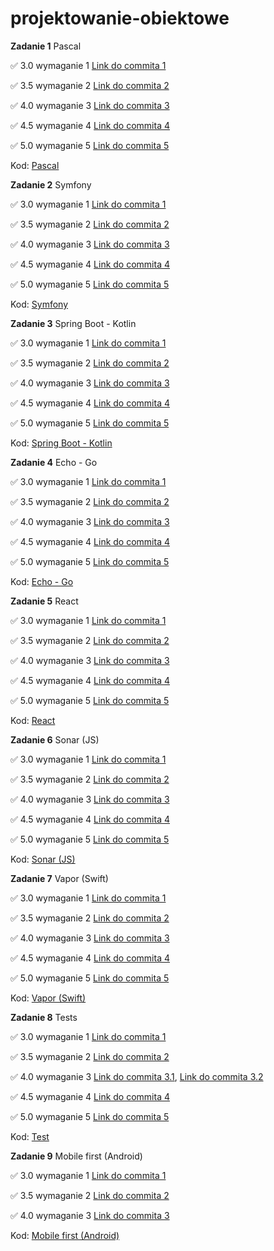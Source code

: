 # projektowanie-obiektowe

**Zadanie 1** Pascal

:white_check_mark: 3.0 wymaganie 1 [Link do commita 1](https://github.com/viashchuk/projektowanie-obiektowe/commit/792401c835bc674bc7cea21a0d3c29876949b5fc)

:white_check_mark: 3.5 wymaganie 2 [Link do commita 2](https://github.com/viashchuk/projektowanie-obiektowe/commit/20052d7d5e7a6f01d1051f0f7cd00026d8545121)

:white_check_mark: 4.0 wymaganie 3 [Link do commita 3](https://github.com/viashchuk/projektowanie-obiektowe/commit/032264f538d75a9c131166d9418f4c001d39a1f1)

:white_check_mark: 4.5 wymaganie 4 [Link do commita 4](https://github.com/viashchuk/projektowanie-obiektowe/commit/3f76ed75be7b1542c29550c7c0f7aab10a7ab2a2)

:white_check_mark: 5.0 wymaganie 5 [Link do commita 5](https://github.com/viashchuk/projektowanie-obiektowe/commit/c498a267fad38d2a66810f3c8ecd23e2d08d4298)


Kod: [Pascal](./task-1)



**Zadanie 2** Symfony

:white_check_mark: 3.0 wymaganie 1 [Link do commita 1](https://github.com/viashchuk/projektowanie-obiektowe/commit/93d911f54f6687bcd4e615de7278eda10e64715f)

:white_check_mark: 3.5 wymaganie 2 [Link do commita 2](https://github.com/viashchuk/projektowanie-obiektowe/commit/0f290b3a50042f9c0b21b133f451bcc8dce619b2)

:white_check_mark: 4.0 wymaganie 3 [Link do commita 3](https://github.com/viashchuk/projektowanie-obiektowe/commit/f2dfde7badb84b676813ff215af699566a1b6495)

:white_check_mark: 4.5 wymaganie 4 [Link do commita 4](https://github.com/viashchuk/projektowanie-obiektowe/commit/729508124ee526dc4e63e4248f0417922baef6f3)

:white_check_mark: 5.0 wymaganie 5 [Link do commita 5](https://github.com/viashchuk/projektowanie-obiektowe/commit/b76ef5b6b4cf6a897884bf42494dc31e4c70d5fc)


Kod: [Symfony](./task-2)



**Zadanie 3** Spring Boot - Kotlin

:white_check_mark: 3.0 wymaganie 1 [Link do commita 1](https://github.com/viashchuk/projektowanie-obiektowe/commit/273b018dfdb3a0023bd758cea7f27bdbb1c1619a)

:white_check_mark: 3.5 wymaganie 2 [Link do commita 2](https://github.com/viashchuk/projektowanie-obiektowe/commit/9e3962e724c2d90b787300cb5681dbd8c1635a2d)

:white_check_mark: 4.0 wymaganie 3 [Link do commita 3](https://github.com/viashchuk/projektowanie-obiektowe/commit/7a68f47fc651ce1eef724c33081a472bb82ac724)

:white_check_mark: 4.5 wymaganie 4 [Link do commita 4](https://github.com/viashchuk/projektowanie-obiektowe/commit/bce40a2b39ebe0ea95cea8cbe5ee94a390b0fc1b)

:white_check_mark: 5.0 wymaganie 5 [Link do commita 5](https://github.com/viashchuk/projektowanie-obiektowe/commit/7ed6715fde72c4e018f4b234ca1b50fcec0b2542)


Kod: [Spring Boot - Kotlin](./task-3)



**Zadanie 4** Echo - Go

:white_check_mark: 3.0 wymaganie 1 [Link do commita 1](https://github.com/viashchuk/projektowanie-obiektowe/commit/3c6077adabbc88b2d06a370e9e147d14617707fa)

:white_check_mark: 3.5 wymaganie 2 [Link do commita 2](https://github.com/viashchuk/projektowanie-obiektowe/commit/67ac378c5a928c07c1d91f4d3ce42abb512f5fe1)

:white_check_mark: 4.0 wymaganie 3 [Link do commita 3](https://github.com/viashchuk/projektowanie-obiektowe/commit/29c2d8ae0556b89764ed8720e5cf1b08a7f89476)

:white_check_mark: 4.5 wymaganie 4 [Link do commita 4](https://github.com/viashchuk/projektowanie-obiektowe/commit/e1962773feae5f591ff70d327f566d54a5141faf)

:white_check_mark: 5.0 wymaganie 5 [Link do commita 5](https://github.com/viashchuk/projektowanie-obiektowe/commit/525f6a85360ef447bab88d1c5f6a9b32a77db606)


Kod: [Echo - Go](./task-4)


**Zadanie 5** React

:white_check_mark: 3.0 wymaganie 1 [Link do commita 1](https://github.com/viashchuk/projektowanie-obiektowe/commit/9fae0d7b44e2ab9af8837fe05754d1d1a9c2dffd)

:white_check_mark: 3.5 wymaganie 2 [Link do commita 2](https://github.com/viashchuk/projektowanie-obiektowe/commit/dd246f1b5d5dcfc68d9b3090587e94eaf7b15215)

:white_check_mark: 4.0 wymaganie 3 [Link do commita 3](https://github.com/viashchuk/projektowanie-obiektowe/commit/eb8f522566117d86956259b77dc657e2c9fde651)

:white_check_mark: 4.5 wymaganie 4 [Link do commita 4](https://github.com/viashchuk/projektowanie-obiektowe/commit/cad0a6bee45eba0cd6db2a75e47a62ae338cca92)

:white_check_mark: 5.0 wymaganie 5 [Link do commita 5](https://github.com/viashchuk/projektowanie-obiektowe/commit/d1fa4b00ed1d8f38c802b1b5ccbc9fa2a4444a62)


Kod: [React](./task-5)



**Zadanie 6** Sonar (JS)

:white_check_mark: 3.0 wymaganie 1 [Link do commita 1](https://github.com/viashchuk/projektowanie-obiektowe/commit/06bac5d705b7f9b8efe8da943fe73018d0636cad)

:white_check_mark: 3.5 wymaganie 2 [Link do commita 2](https://github.com/viashchuk/projektowanie-obiektowe/commit/2ad50a92f0f25fe1e4b54fae95dbc24c65834a59)

:white_check_mark: 4.0 wymaganie 3 [Link do commita 3](https://github.com/viashchuk/projektowanie-obiektowe/commit/2ad50a92f0f25fe1e4b54fae95dbc24c65834a59)

:white_check_mark: 4.5 wymaganie 4 [Link do commita 4](https://github.com/viashchuk/projektowanie-obiektowe/commit/2ad50a92f0f25fe1e4b54fae95dbc24c65834a59)

:white_check_mark: 5.0 wymaganie 5 [Link do commita 5](https://github.com/viashchuk/projektowanie-obiektowe/commit/2ad50a92f0f25fe1e4b54fae95dbc24c65834a59)


Kod: [Sonar (JS)](./task-6)



**Zadanie 7** Vapor (Swift)

:white_check_mark: 3.0 wymaganie 1 [Link do commita 1](https://github.com/viashchuk/projektowanie-obiektowe/commit/4b37ac39c44ecae1c79784d25f22fa5ae7829136)

:white_check_mark: 3.5 wymaganie 2 [Link do commita 2](https://github.com/viashchuk/projektowanie-obiektowe/commit/8eedb3066083013c6cad76329045d89fa30f486f)

:white_check_mark: 4.0 wymaganie 3 [Link do commita 3](https://github.com/viashchuk/projektowanie-obiektowe/commit/f4afdf788677d8d8bc1761858c94de09a9d4cc4d)

:white_check_mark: 4.5 wymaganie 4 [Link do commita 4](https://github.com/viashchuk/projektowanie-obiektowe/commit/b5d30f9fbc09ff9d3de18741c74fce479a7d34b6)

:white_check_mark: 5.0 wymaganie 5 [Link do commita 5](https://github.com/viashchuk/projektowanie-obiektowe/commit/d9593017c2603bffcabac1dd9e380dbf004c6e27)


Kod: [Vapor (Swift)](./task-7)



**Zadanie 8** Tests

:white_check_mark: 3.0 wymaganie 1 [Link do commita 1](https://github.com/viashchuk/projektowanie-obiektowe/commit/532fd87b061075ffda4f05a77a201769b25f942a)

:white_check_mark: 3.5 wymaganie 2 [Link do commita 2](https://github.com/viashchuk/projektowanie-obiektowe/commit/532fd87b061075ffda4f05a77a201769b25f942a)

:white_check_mark: 4.0 wymaganie 3 [Link do commita 3.1](https://github.com/viashchuk/projektowanie-obiektowe/commit/98bd7116d101222a7085b83cc8ff4732d1fe8f0b), [Link do commita 3.2](https://github.com/viashchuk/projektowanie-obiektowe/commit/0fe7d0b018e9f829dc732d91f0e831df093147ed)

:white_check_mark: 4.5 wymaganie 4 [Link do commita 4](https://github.com/viashchuk/projektowanie-obiektowe/commit/65653db982fd0b2705c1a44e9d75ebd37a915354)

:white_check_mark: 5.0 wymaganie 5 [Link do commita 5](https://github.com/viashchuk/projektowanie-obiektowe/commit/cf2cb4b32d4d8dff230aa4a7a32504ecee823952)


Kod: [Test](./task-8)


**Zadanie 9** Mobile first (Android)

:white_check_mark: 3.0 wymaganie 1 [Link do commita 1](https://github.com/viashchuk/projektowanie-obiektowe/commit/c66e17bf285392281a130b68919aeb1faf02897e)

:white_check_mark: 3.5 wymaganie 2 [Link do commita 2](https://github.com/viashchuk/projektowanie-obiektowe/commit/6eb9d9ffa3220e7b98aeecb2bdf978e5cf9f6d5b)

:white_check_mark: 4.0 wymaganie 3 [Link do commita 3](https://github.com/viashchuk/projektowanie-obiektowe/commit/063e98a9d59296a8afca87fc3d0b21201273b5ff)

<!-- :white_check_mark: 4.5 wymaganie 4 [Link do commita 4]() -->

<!-- :white_check_mark: 5.0 wymaganie 5 [Link do commita 5]() -->


Kod: [Mobile first (Android)](./task-9)